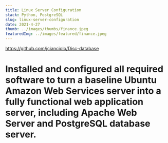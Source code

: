 ```yaml
---
title: Linux Server Configuration
stack: Python, PostgreSQL
slug: linux-server-configuration
date: 2021-4-27
thumb: ../images/thumbs/finance.jpeg
featuredImg: ../images/featured/finance.jpeg
---
```


https://github.com/jcianciolo/Disc-database
<h1>Installed and configured all required software to turn a baseline Ubuntu Amazon Web Services server into a fully functional web application server, including Apache Web Server and PostgreSQL database server.</h1>